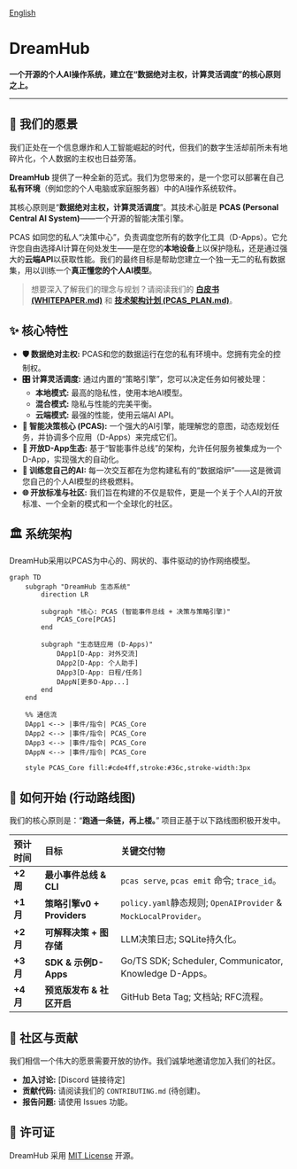 [English](README.md)

# DreamHub

**一个开源的个人AI操作系统，建立在“数据绝对主权，计算灵活调度”的核心原则之上。**

---

## 📖 我们的愿景

我们正处在一个信息爆炸和人工智能崛起的时代，但我们的数字生活却前所未有地碎片化，个人数据的主权也日益旁落。

**DreamHub** 提供了一种全新的范式。我们为您带来的，是一个您可以部署在自己**私有环境**（例如您的个人电脑或家庭服务器）中的AI操作系统软件。

其核心原则是“**数据绝对主权，计算灵活调度**”。其技术心脏是 **PCAS (Personal Central AI System)**——一个开源的智能决策引擎。

PCAS 如同您的私人“决策中心”，负责调度您所有的数字化工具（D-Apps）。它允许您自由选择AI计算在何处发生——是在您的**本地设备**上以保护隐私，还是通过强大的**云端API**以获取性能。我们的最终目标是帮助您建立一个独一无二的私有数据集，用以训练一个**真正懂您的个人AI模型**。

> 想要深入了解我们的理念与规划？请阅读我们的 **[白皮书 (WHITEPAPER.md)](Docs/WHITEPAPER.md)** 和 **[技术架构计划 (PCAS_PLAN.md)](Docs/PCAS_PLAN.md)**。

## ✨ 核心特性

*   **🛡️ 数据绝对主权:** PCAS和您的数据运行在您的私有环境中。您拥有完全的控制权。
*   **🎛️ 计算灵活调度:** 通过内置的“策略引擎”，您可以决定任务如何被处理：
    *   **本地模式:** 最高的隐私性，使用本地AI模型。
    *   **混合模式:** 隐私与性能的完美平衡。
    *   **云端模式:** 最强的性能，使用云端AI API。
*   **🤖 智能决策核心 (PCAS):** 一个强大的AI引擎，能理解您的意图，动态规划任务，并协调多个应用（D-Apps）来完成它们。
*   **🧩 开放D-App生态:** 基于“智能事件总线”的架构，允许任何服务被集成为一个D-App，实现强大的自动化。
*   **🚀 训练您自己的AI:** 每一次交互都在为您构建私有的“数据熔炉”——这是微调您自己的个人AI模型的终极燃料。
*   **🌐 开放标准与社区:** 我们旨在构建的不仅是软件，更是一个关于个人AI的开放标准、一个全新的模式和一个全球化的社区。

## 🏛️ 系统架构

DreamHub采用以PCAS为中心的、网状的、事件驱动的协作网络模型。

```mermaid
graph TD
    subgraph "DreamHub 生态系统"
        direction LR
        
        subgraph "核心: PCAS (智能事件总线 + 决策与策略引擎)"
            PCAS_Core[PCAS]
        end

        subgraph "生态链应用 (D-Apps)"
            DApp1[D-App: 对外交流]
            DApp2[D-App: 个人助手]
            DApp3[D-App: 日程/任务]
            DAppN[更多D-App...]
        end
    end

    %% 通信流
    DApp1 <--> |事件/指令| PCAS_Core
    DApp2 <--> |事件/指令| PCAS_Core
    DApp3 <--> |事件/指令| PCAS_Core
    DAppN <--> |事件/指令| PCAS_Core

    style PCAS_Core fill:#cde4ff,stroke:#36c,stroke-width:3px
```

## 🚀 如何开始 (行动路线图)

我们的核心原则是：“**跑通一条链，再上楼。**” 项目正基于以下路线图积极开发中。

| 预计时间 | 目标 | 关键交付物 |
| :--- | :--- | :--- |
| **+2 周** | **最小事件总线 & CLI** | `pcas serve`, `pcas emit` 命令; `trace_id`。 |
| **+1 月** | **策略引擎v0 + Providers** | `policy.yaml`静态规则; `OpenAIProvider` & `MockLocalProvider`。 |
| **+2 月**| **可解释决策 + 图存储** | LLM决策日志; SQLite持久化。 |
| **+3 月**| **SDK & 示例D-Apps** | Go/TS SDK; Scheduler, Communicator, Knowledge D-Apps。 |
| **+4 月**| **预览版发布 & 社区开启** | GitHub Beta Tag; 文档站; RFC流程。 |

## 🤝 社区与贡献

我们相信一个伟大的愿景需要开放的协作。我们诚挚地邀请您加入我们的社区。

*   **加入讨论:** [Discord 链接待定]
*   **贡献代码:** 请阅读我们的 `CONTRIBUTING.md` (待创建)。
*   **报告问题:** 请使用 Issues 功能。

## 📄 许可证

DreamHub 采用 [MIT License](LICENSE) 开源。